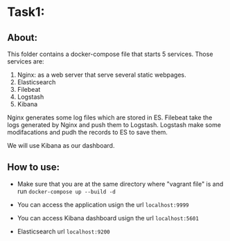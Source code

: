 # Task1:

## About:

This folder contains a docker-compose file that starts 5 services. Those services are:

1. Nginx: as a web server that serve several static webpages.
2. Elasticsearch
3. Filebeat
4. Logstash
5. Kibana 

Nginx generates some log files which are stored in ES. Filebeat take the logs generated by Nginx and push them to Logstash. Logstash make some modifacations and pudh the records to ES to save them.

We will use Kibana as our dashboard.


## How to use:

- Make sure that you are at the same directory where "vagrant file" is and run ```docker-compose up --build -d```

- You can access the application usign the url ``` localhost:9999 ``` 
- You can access Kibana dashboard usign the url ``` localhost:5601 ``` 
- Elasticsearch url ``` localhost:9200 ``` 
